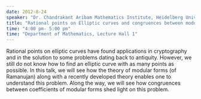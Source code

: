 ```yaml
---
date: 2012-8-24
speaker: "Dr. Chandrakant Aribam Mathematics Institute, Heidelberg University"
title: "Rational points on Elliptic curves and congruences between modular forms"
time: "4:00 pm- 5:00 pm" 
time: "Department of Mathematics, Lecture Hall 1"
---
```

Rational points on elliptic curves have found applications in cryptography and in the solution to some problems dating back to antiquity. However, we still do not know how to find an elliptic curve with as many points as possible. In this talk, we will see how the theory of modular forms (of Ramanujan) along with a recently developed theory enables one to understand this problem. Along the way, we will see how congruences between coefficients of modular forms shed light on this problem.
